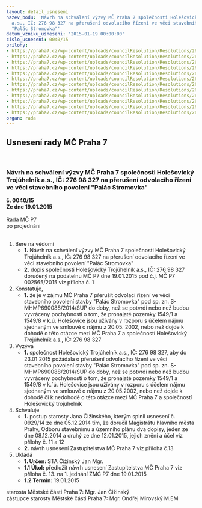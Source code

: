 ```yaml
---
layout: detail_usneseni
nazev_bodu: 'Návrh na schválení výzvy MČ Praha 7 společnosti Holešovický Trojúhelník
  a.s., IČ: 276 98 327 na přerušení odvolacího řízení ve věci stavebního povolení
  "Palác Stromovka"'
datum_vzniku_usneseni: '2015-01-19 00:00:00'
cislo_usneseni: 0040/15
prilohy:
- https://praha7.cz/wp-content/uploads/councilResolution/Resolutions/26808/4-15-dopis_hole%c5%a1ovick%c3%bd_troj%c3%baheln%c3%adk_17.1.2015__.pdf
- https://praha7.cz/wp-content/uploads/councilResolution/Resolutions/26808/4-15-sml_trojuhelnik.pdf
- https://praha7.cz/wp-content/uploads/councilResolution/Resolutions/26808/4-15-priloha2.pdf
- https://praha7.cz/wp-content/uploads/councilResolution/Resolutions/26808/4-15-priloha3.pdf
- https://praha7.cz/wp-content/uploads/councilResolution/Resolutions/26808/4-15-priloha4.pdf
- https://praha7.cz/wp-content/uploads/councilResolution/Resolutions/26808/4-15-or_sen_development_uplny_vypis_k_19_01_2015.pdf
- https://praha7.cz/wp-content/uploads/councilResolution/Resolutions/26808/4-15-or_holesovicky_trojuhlenik_uplny_vypis_k_19_01_2015.pdf
- https://praha7.cz/wp-content/uploads/councilResolution/Resolutions/26808/4-15-usnesen%c3%ad_rm%c4%8d_p7_%c4%8d._0929_z_%c4%8d._57_ze_dne_05.12.2014_-_jedn%c3%a1n%c3%ad_s_hol._troj._a.s.doc
- https://praha7.cz/wp-content/uploads/councilResolution/Resolutions/26808/4-15-usnesen%c3%ad_rm%c4%8d_p7_%c4%8d._0980_14-r_z_%c4%8d._60_ze_dne_23.12.2014_-_v%c3%bdzvy_+_v%c3%bdpov%c4%9b%c4%8f.doc
- https://praha7.cz/wp-content/uploads/councilResolution/Resolutions/26808/4-15-n%c3%a1vrh_na_p%c5%99eru%c5%a1en%c3%ad_odvoalc%c3%adho_%c5%99%c3%adzen%c3%ad_8.12.2014_sta_.pdf
- https://praha7.cz/wp-content/uploads/councilResolution/Resolutions/26808/4-15-n%c3%a1vrh_na_p%c5%99eru%c5%a1en%c3%ad_odvolac%c3%adho_%c5%99%c3%adzen%c3%ad_12.01.2015_sta.pdf
- https://praha7.cz/wp-content/uploads/councilResolution/Resolutions/26808/4-15-n%c3%a1vrh_usnesen%c3%ad_zm%c4%8d_-_ht.doc
organ: rada
---
```

<div id="ucUsn_pList" class="usn">
	<span><h2>Usnesení rady MČ Praha 7 </h2>
<br></span><div class="standBody">
<span><h3>Návrh na schválení výzvy MČ Praha 7 společnosti Holešovický Trojúhelník a.s., IČ: 276 98 327 na přerušení odvolacího řízení ve věci stavebního povolení "Palác Stromovka"</h3></span><div class="center">
		<strong>č. 0040/15</strong><br>
	</div>
<div class="center">
		<strong>Ze dne 19.01.2015</strong><br><br>
	</div>Rada MČ P7<br> po projednání<br><br><ol>
<li>Bere na vědomí<ul>
<li>
<strong>1.</strong> Návrh na schválení výzvy MČ Praha 7 společnosti Holešovický Trojúhelník a.s., IČ: 276 98 327 na přerušení odvolacího řízení ve věci stavebního povolení "Palác Stromovka"</li>
<li>
<strong>2.</strong> dopis společnosti Holešovický Trojúhelník a.s., IČ: 276 98 327 doručený na podatelnu MČ P7 dne 19.01.2015 pod č.j. MČ P7 002565/2015 viz příloha č. 1 </li>
</ul>
</li>
<li>Konstatuje,<ul><li>
<strong>1.</strong> že je v zájmu MČ Praha 7 přerušit odvolací řízení ve věci stavebního povolení stavby "Palác Stromovka" pod sp. zn. S-MHMP690088/2014/SUP do doby, než se potvrdí nebo než budou vyvráceny pochybnosti o tom, že pronajaté pozemky 1549/1 a 1549/8 v k.ú. Holešovice jsou užívány v rozporu s účelem nájmu sjednaným ve smlouvě o nájmu z 20.05. 2002, nebo než dojde k dohodě o této otázce mezi MČ Praha 7 a společností Holešovický Trojúhelník a.s., IČ: 276 98 327</li></ul>
</li>
<li>Vyzývá<ul><li>
<strong>1.</strong> společnost Holešovický Trojúhelník a.s., IČ: 276 98 327, aby do 23.01.2015 požádala o přerušení odvolacího řízení ve věci stavebního povolení stavby "Palác Stromovka" pod sp. zn. S-MHMP690088/2014/SUP do doby, než se potvrdí nebo než budou vyvráceny pochybnosti o tom, že pronajaté pozemky 1549/1 a 1549/8 v k.´ú. Holešovice jsou užívány v rozporu s účelem nájmu sjednaným ve smlouvě o nájmu z 20.05.2002,  nebo než dojde k dohodě či k nedohodě o této otázce mezi MČ Praha 7 a společností Holešovický trojúhelník </li></ul>
</li>
<li>Schvaluje<ul>
<li>
<strong>1.</strong> postup starosty Jana Čižinského, kterým splnil usnesení č. 0929/14 ze dne 05.12.2014 tím, že doručil Magistrátu hlavního města Prahy, Odboru stavebnímu a územního plánu dva dopisy, jeden ze dne 08.12.2014 a druhý ze dne 12.01.2015, jejich znění a účel viz přílohy č. 11 a 12</li>
<li>
<strong>2.</strong> návrh usnesení Zastupitelstva MČ Praha 7 viz příloha č.13 </li>
</ul>
</li>
<li>Ukládá<ul>
<li>
<strong>1. Určen: </strong>STA Čižinský Jan Mgr.</li>
<li>
<strong>1.1 Úkol: </strong>předložit návrh usnesení Zastupitelstva MČ Praha 7 viz příloha č. 13. na  1. jednání ZMČ P7 dne 19.01.2015 </li>
<li>
<strong>1.2 Termín: </strong>19.01.2015</li>
</ul>
</li>
</ol>starosta Městské části Praha 7: Mgr. Jan Čižinský<br>zástupce starosty Městské části Praha 7: Mgr. Ondřej Mirovský M.EM 
</div>
</div>